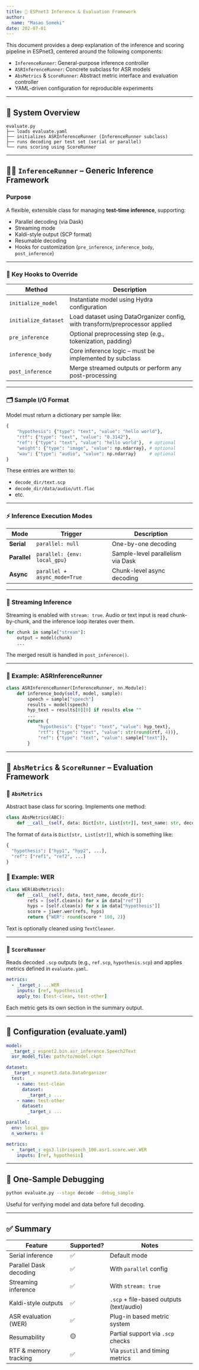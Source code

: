 ```yaml
---
title: 📘 ESPnet3 Inference & Evaluation Framework
author:
  name: "Masao Someki"
date: 202-07-01
---
```


This document provides a deep explanation of the inference and scoring pipeline in ESPnet3, centered around the following components:

* `InferenceRunner`: General-purpose inference controller
* `ASRInferenceRunner`: Concrete subclass for ASR models
* `AbsMetrics` & `ScoreRunner`: Abstract metric interface and evaluation controller
* YAML-driven configuration for reproducible experiments

---

## 🧠 System Overview

```text
evaluate.py
├── loads evaluate.yaml
├── initializes ASRInferenceRunner (InferenceRunner subclass)
├── runs decoding per test set (serial or parallel)
└── runs scoring using ScoreRunner
```

---

## 🏃‍♂️ `InferenceRunner` – Generic Inference Framework

### Purpose

A flexible, extensible class for managing **test-time inference**, supporting:

* Parallel decoding (via Dask)
* Streaming mode
* Kaldi-style output (SCP format)
* Resumable decoding
* Hooks for customization (`pre_inference`, `inference_body`, `post_inference`)

---

### 🔧 Key Hooks to Override

| Method               | Description                                                                  |
| -------------------- | ---------------------------------------------------------------------------- |
| `initialize_model`   | Instantiate model using Hydra configuration                                  |
| `initialize_dataset` | Load dataset using DataOrganizer config, with transform/preprocessor applied |
| `pre_inference`      | Optional preprocessing step (e.g., tokenization, padding)                    |
| `inference_body`     | Core inference logic – must be implemented by subclass                       |
| `post_inference`     | Merge streamed outputs or perform any post-processing                        |

---

### 🗂 Sample I/O Format

Model must return a dictionary per sample like:

```python
{
    "hypothesis": {"type": "text", "value": "hello world"},
    "rtf": {"type": "text", "value": "0.3142"},
    "ref": {"type": "text", "value": "hello world"},  # optional
    "weight": {"type": "image", "value": np.ndarray}, # optional
    "wav": {"type": "audio", "value": np.ndarray}     # optional
}
```

These entries are written to:

* `decode_dir/text.scp`
* `decode_dir/data/audio/utt.flac`
* etc.

---

### ⚡ Inference Execution Modes

| Mode         | Trigger                      | Description                       |
| ------------ | ---------------------------- | --------------------------------- |
| **Serial**   | `parallel: null`             | One-by-one decoding               |
| **Parallel** | `parallel: {env: local_gpu}` | Sample-level parallelism via Dask |
| **Async**    | `parallel + async_mode=True` | Chunk-level async decoding        |

---

### 🌊 Streaming Inference

Streaming is enabled with `stream: true`.
Audio or text input is read chunk-by-chunk, and the inference loop iterates over them.

```python
for chunk in sample["stream"]:
    output = model(chunk)
    ...
```

The merged result is handled in `post_inference()`.

---

### 🧪 Example: ASRInferenceRunner

```python
class ASRInferenceRunner(InferenceRunner, nn.Module):
    def inference_body(self, model, sample):
        speech = sample["speech"]
        results = model(speech)
        hyp_text = results[0][0] if results else ""
        ...
        return {
            "hypothesis": {"type": "text", "value": hyp_text},
            "rtf": {"type": "text", "value": str(round(rtf, 4))},
            "ref": {"type": "text", "value": sample["text"]},
        }
```

---

## 📏 `AbsMetrics` & `ScoreRunner` – Evaluation Framework

### 🔹 `AbsMetrics`

Abstract base class for scoring. Implements one method:

```python
class AbsMetrics(ABC):
    def __call__(self, data: Dict[str, List[str]], test_name: str, decode_dir: Path) -> Dict[str, float]
```

The format of `data` is `Dict[str, List[str]]`, which is something like:
```python
{
  "hypothesis": ["hyp1", "hyp2", ...],
  "ref": ["ref1", "ref2", ...]
}
```

### 🔹 Example: WER

```python
class WER(AbsMetrics):
    def __call__(self, data, test_name, decode_dir):
        refs = [self.clean(x) for x in data["ref"]]
        hyps = [self.clean(x) for x in data["hypothesis"]]
        score = jiwer.wer(refs, hyps)
        return {"WER": round(score * 100, 2)}
```

Text is optionally cleaned using `TextCleaner`.

---

### 🧪 `ScoreRunner`

Reads decoded `.scp` outputs (e.g., `ref.scp`, `hypothesis.scp`) and applies metrics defined in `evaluate.yaml`.

```yaml
metrics:
  - _target_: ...WER
    inputs: [ref, hypothesis]
    apply_to: [test-clean, test-other]
```

Each metric gets its own section in the summary output.

---

## 🧰 Configuration (evaluate.yaml)

```yaml
model:
  _target_: espnet2.bin.asr_inference.Speech2Text
  asr_model_file: path/to/model.ckpt

dataset:
  _target_: espnet3.data.DataOrganizer
  test:
    - name: test-clean
      dataset:
        _target_: ...
    - name: test-other
      dataset:
        _target_: ...

parallel:
  env: local_gpu
  n_workers: 4

metrics:
  - _target_: egs3.librispeech_100.asr1.score.wer.WER
    inputs: [ref, hypothesis]
```

---

## 🧪 One-Sample Debugging

```bash
python evaluate.py --stage decode --debug_sample
```

Useful for verifying model and data before full decoding.

---

## ✅ Summary

| Feature                | Supported? | Notes                                    |
| ---------------------- | ---------- | ---------------------------------------- |
| Serial inference       | ✅          | Default mode                             |
| Parallel Dask decoding | ✅          | With `parallel` config                   |
| Streaming inference    | ✅          | With `stream: true`                      |
| Kaldi-style outputs    | ✅          | `.scp` + file-based outputs (text/audio) |
| ASR evaluation (WER)   | ✅          | Plug-in based metric system              |
| Resumability           | 🟡         | Partial support via `.scp` checks        |
| RTF & memory tracking  | ✅          | Via `psutil` and timing metrics          |
